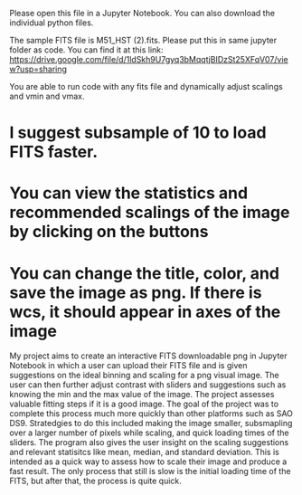 Please open this file in a Jupyter Notebook. You can also download the individual python files. 

The sample FITS file is M51_HST (2).fits. Please put this in same jupyter folder as code. You can find it at this link: 
https://drive.google.com/file/d/1ldSkh9U7gyq3bMqqtjBIDzSt25XFqV07/view?usp=sharing

You are able to run code with any fits file and dynamically adjust scalings and vmin and vmax.

# I suggest subsample of 10 to load FITS faster. 
# You can view the statistics and recommended scalings of the image by clicking on the buttons
# You can change the title, color, and save the image as png. If there is wcs, it should appear in axes of the image

My project aims to create an interactive FITS downloadable png in Jupyter Notebook in which a user can upload their FITS file and is given suggestions on the ideal binning and scaling for a png visual image. The user can then further adjust contrast with sliders and suggestions such as knowing the min and the max value of the image. The project assesses valuable fitting steps if it is a good image. The goal of the project was to complete this process much more quickly than other platforms such as SAO DS9. Stratedgies to do this included making the image smaller, subsmapling over a larger number of pixels while scaling, and quick loading times of the sliders. The program also gives the user insight on the scaling suggestions and relevant statisitcs like mean, median, and standard deviation. This is intended as a quick way to assess how to scale their image and produce a fast result. The only process that still is slow is the initial loading time of the FITS, but after that, the process is quite quick. 

